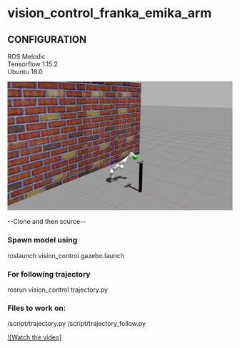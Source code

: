 # vision_control_franka_emika_arm
## CONFIGURATION
ROS Melodic\
Tensorflow 1.15.2\
Ubuntu 18.0

![Gazebo Model](/src/vision_control/Gazebo.png)

--Clone and then source--
### Spawn model using
roslaunch vision_control gazebo.launch

### For following trajectory
rosrun vision_control trajectory.py


### Files to work on:
/script/trajectory.py
/script/trajectory_follow.py


[![Watch the video]](https://youtu.be/D0D5Z-gfE4s)
